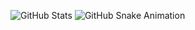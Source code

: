 ![GitHub Stats](https://github-readme-stats.vercel.app/api?username=FerhatAkkopru&show_icons=true&theme=dark)
![GitHub Snake Animation](https://github.com/FerhatAkkopru/FerhatAkkopru/blob/output/github-contribution-grid-snake.svg)




<!--
**FerhatAkkopru/FerhatAkkopru** is a ✨ _special_ ✨ repository because its `README.md` (this file) appears on your GitHub profile.

Here are some ideas to get you started:

- 🔭 I’m currently working on ...
- 🌱 I’m currently learning ...
- 👯 I’m looking to collaborate on ...
- 🤔 I’m looking for help with ...
- 💬 Ask me about ...
- 📫 How to reach me: ...
- 😄 Pronouns: ...
- ⚡ Fun fact: ...
-->
